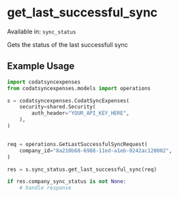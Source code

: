 # get_last_successful_sync
Available in: `sync_status`

Gets the status of the last successfull sync

## Example Usage
```python
import codatsyncexpenses
from codatsyncexpenses.models import operations

s = codatsyncexpenses.CodatSyncExpenses(
    security=shared.Security(
        auth_header="YOUR_API_KEY_HERE",
    ),
)


req = operations.GetLastSuccessfulSyncRequest(
    company_id="8a210b68-6988-11ed-a1eb-0242ac120002",
)

res = s.sync_status.get_last_successful_sync(req)

if res.company_sync_status is not None:
    # handle response
```